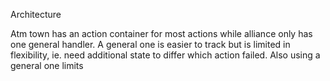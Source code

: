 Architecture

Atm town has an action container for most actions while alliance only has one general handler.
A general one is easier to track but is limited in flexibility, ie. need additional state to differ which action failed. Also using a general one limits 
